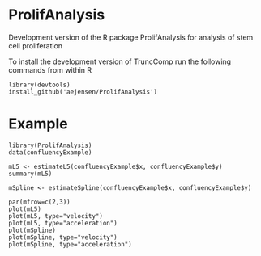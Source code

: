 # ProlifAnalysis
Development version of the R package ProlifAnalysis for analysis of stem cell proliferation

To install the development version of TruncComp run the following commands from within R

```{r}
library(devtools)
install_github('aejensen/ProlifAnalysis')
```

# Example
```{r}
library(ProlifAnalysis)
data(confluencyExample)

mL5 <- estimateL5(confluencyExample$x, confluencyExample$y)
summary(mL5)

mSpline <- estimateSpline(confluencyExample$x, confluencyExample$y)

par(mfrow=c(2,3))
plot(mL5)
plot(mL5, type="velocity")
plot(mL5, type="acceleration")
plot(mSpline)
plot(mSpline, type="velocity")
plot(mSpline, type="acceleration")
```

